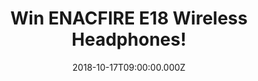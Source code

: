 ---
campaign-uuid: "c-20955be4-9f81-4eae-83f3-b790e9449ec5"
type: "Preview"
category: "Technology"
date: "2018-10-17T09:00:00.000Z"
end-date: "2018-11-17T23:59:00.000Z"
disable-form: false
is_promoted: false
has_entry_page: true
title: "Win ENACFIRE E18 Wireless Headphones!"
competition-description: "<p>Have you ever had the headset cord drop off because of\
  \ moving the phone? Are you annoyed with the signal of wireless bluetooth earbuds\
  \ on and off? Search no further, EnacFire E18 wireless earbuds, is the right product\
  \ for you!</p><p>We have our hands on the coolest wireless headphones of the moment\
  \ for YOU!</p>\r\n<p>Want them? Click below for a chance to win!</p>"
hero-header: "Win ENACFIRE E18 Wireless Headphones!"
terms-confirmation: "N/A"
banner-img: "https://assets.expresslyapp.com/asset-413e92ce-a75c-41be-8646-1cb61d784a9d.jpg"
logo-left-href: "http://club.expressly.io"
logo-left-image: "https://assets.expresslyapp.com/asset-2d289035-ce88-4bb9-b5a5-5a66d3e4ffc5.jpg"
logo-left-title: "Club Expressly"
bg-image-hero: "https://assets.expresslyapp.com/asset-f03de91f-0b06-47a3-a41b-0fd077a4cb73.jpg"
bg-image-first: "https://assets.expresslyapp.com/asset-6b827471-5233-49d7-a5ac-cf30e97a50f0.jpg"
section1-content: "</p>At ENACFIRE they are committed to provide people with the best\
  \ wireless audio products and build a totally wireless lifestyle! You don’t need\
  \ any skills to use E18 true wireless earbuds. They are easy to connect as they\
  \ are available for a connection whenever they are on unlike the traditional earbuds\
  \ which you have to click the power button to have them ready for connection.</p>\r\
  \n<p>A true and revolutionary wireless experience! If you can’t wait to listen your\
  \ favourite tunes anywhere, enter the form below for a chance to win and they could\
  \ be yours!</p>"
entry-title: "Win ENACFIRE E18 Wireless Headphones!"
entry-content: "Enter the draw to win ENACFIRE E18 Wireless Headphones by completing\
  \ the form below before 23:59 on 17th of November 2018."
has-winner: false
prize-description: "ENACFIRE E18 Wireless Headphones.\r\nAvailable for: iPhone X 8\
  \ 7 7plus 6 6 plus 6s 6s plus 5s 5c 5 SE ipod ipad iPhone; iPad Pro,iPad Air 2,\
  \ iPad Air, iPad mini 4, iPad mini 2; Samsung Galaxy S7 edge,Samsung Galaxy S6 edge,Samsung\
  \ Galaxy S6,Samsung Galaxy J3 ,Samsung Galaxy Note5,Samsung Galaxy Grand Prime,Samsung\
  \ Galaxy Note 4,Samsung Galaxy S7,Samsung Galaxy J1,Samsung Galaxy Prevail LTE ,Samsung\
  \ Galaxy Core Prime ,Samsung Galaxy S5 ,Samsung Galaxy Avant,Samsung Galaxy Note\
  \ 3; LG G5，LG V10, LG G4，LG G FLEX 2, LG G Pad,; LG G5，LG V10，LG G4，LG G FLEX 2;;\
  \ SONY Xperia X Performance,Xperia X,Xperia XA,Xperia Z5,Xperia Z5 Compact,Xperia\
  \ C4,Xperia M4 Aqua,Xperia Z3, Xperia Z4 Tablet,Xperia Z3 Tablet Compact,Xperia\
  \ Z2 Tablet; kindle fire etc."
special-conditions: "Multiple entries are allowed up to one every day.\r\nThis competition\
  \ is also available on: http://club.expressly.io/competitons/enacfire-e18-wireless-headphones"
---